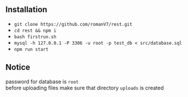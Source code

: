 ## Installation
- `git clone https://github.com/romanV7/rest.git`
- `cd rest && npm i`
- `bash firstrun.sh`
- `mysql -h 127.0.0.1 -P 3306 -u root -p test_db < src/database.sql`
- `npm run start`

## Notice
password for database is `root`                                                      
before uploading files make sure that directory `uploads` is created

